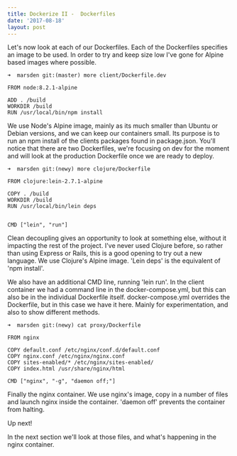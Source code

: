 ```yaml
---
title: Dockerize II -  Dockerfiles
date: '2017-08-18'
layout: post
---
```


Let's now look at each of our Dockerfiles. Each of the Dockerfiles specifies an image to be used. In order to try and keep size low I've gone for Alpine based images where possible.


```
➜  marsden git:(master) more client/Dockerfile.dev
```
```
FROM node:8.2.1-alpine

ADD . /build
WORKDIR /build
RUN /usr/local/bin/npm install
```

We use Node's Alpine image, mainly as its much smaller than Ubuntu or Debian versions, and we can keep our containers small. Its purpose is to run an npm install of the clients packages found in package.json. You'll notice that there are two Dockerfiles, we're focusing on dev for the moment and will look at the production Dockerfile once we are ready to deploy.

```
➜  marsden git:(newy) more clojure/Dockerfile
```
```
FROM clojure:lein-2.7.1-alpine

COPY . /build
WORKDIR /build
RUN /usr/local/bin/lein deps


CMD ["lein", "run"]
```

Clean decoupling gives an opportunity to look at something else, without it impacting the rest of the project. I've never used Clojure before, so rather than using Express or Rails, this is a good opening to try out a new language. We use Clojure's Alpine image. 'Lein deps' is the equivalent of 'npm install'.

We also have an additional CMD line, running 'lein run'. In the client container we had a command line in the docker-compose.yml, but this can also be in the individual Dockerfile itself. docker-compose.yml overrides the Dockerfile, but in this case we have it here. Mainly for experimentation, and also to show different methods.

```
➜  marsden git:(newy) cat proxy/Dockerfile
```
```
FROM nginx

COPY default.conf /etc/nginx/conf.d/default.conf
COPY nginx.conf /etc/nginx/nginx.conf
COPY sites-enabled/* /etc/nginx/sites-enabled/
COPY index.html /usr/share/nginx/html

CMD ["nginx", "-g", "daemon off;"]
```

Finally the nginx container. We use nginx's image, copy in a number of files and launch nginx inside the container. 'daemon off' prevents the container from halting.

Up next!


In the next section we'll look at those files, and what's happening in the nginx container.
